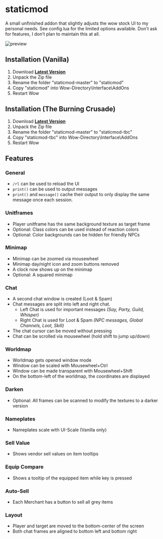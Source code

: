 # staticmod

A small unfinished addon that slightly adjusts the wow stock UI to my personal needs.
See config.lua for the limited options available. Don't ask for features, I don't plan to maintain this at all.

![preview](preview.jpg)

## Installation (Vanilla)
1. Download **[Latest Version](https://github.com/shagu/staticmod/archive/master.zip)**
2. Unpack the Zip file
3. Rename the folder "staticmod-master" to "staticmod"
4. Copy "staticmod" into Wow-Directory\Interface\AddOns
5. Restart Wow

## Installation (The Burning Crusade)
1. Download **[Latest Version](https://github.com/shagu/staticmod/archive/master.zip)**
2. Unpack the Zip file
3. Rename the folder "staticmod-master" to "staticmod-tbc"
4. Copy "staticmod-tbc" into Wow-Directory\Interface\AddOns
5. Restart Wow

## Features
### General
- `/rl` can be used to reload the UI
- `print()` can be used to output messages
- `print()` and `message()` cache their output to only display the same message once each session.

### Unitframes
- Player unitframe has the same background texture as target frame
- Optional: Class colors can be used instead of reaction colors
- Optional: Color backgrounds can be hidden for friendly NPCs

### Minimap
- Minimap can be zoomed via mousewheel
- Minimap day/night icon and zoom buttons removed
- A clock now shows up on the minimap
- Optional: A squared minimap

### Chat
- A second chat window is created (Loot & Spam)
- Chat messages are split into left and right chat.
  * Left Chat is used for important messages
    *(Say, Party, Guild, Whisper)*
  * Right Chat is used for Loot & Spam
    *(NPC messages, Global Channels, Loot, Skill)*
- The chat cursor can be moved without pressing <Alt>
- Chat can be scrolled via mousewheel (hold shift to jump up/down)

### Worldmap
- Worldmap gets opened window mode
- Window can be scaled with Mousewheel+Ctrl
- Window can be made transparent with Mousewheel+Shift
- On the bottom-left of the worldmap, the coordinates are displayed

### Darken
- Optional: All frames can be scanned to modify the textures to a darker version

### Nameplates
- Nameplates scale with UI-Scale (Vanilla only)

### Sell Value
- Shows vendor sell values on item tooltips

### Equip Compare
- Shows a tooltip of the equipped item while <Shift> key is pressed

### Auto-Sell
- Each Merchant has a button to sell all grey items

### Layout
- Player and target are moved to the bottom-center of the screen
- Both chat frames are aligned to bottom left and bottom right
